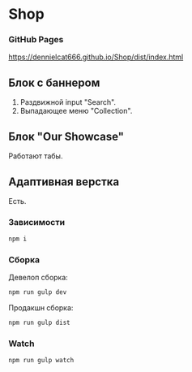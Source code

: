 # Shop

### GitHub Pages

https://dennielcat666.github.io/Shop/dist/index.html


## Блок c баннером

1. Раздвижной input "Search".
2. Выпадающее меню "Collection".

## Блок "Our Showcase"

Работают табы.

## Адаптивная верстка

Есть.



### Зависимости
```bash
npm i
```

### Сборка
Девелоп сборка:
```bash
npm run gulp dev
```
Продакшн сборка:
```bash
npm run gulp dist
```

### Watch
```bash
npm run gulp watch
```

